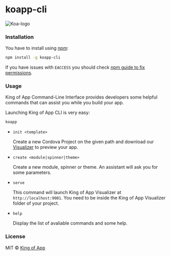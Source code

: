 # koapp-cli

![Koa-logo](http://kingofapp.es/wp-content/uploads/2015/02/logoking-r1.png)


### Installation

You have to install using [npm](https://www.npmjs.com/):

```bash
npm install -g koapp-cli
```

If you have issues with ``EACCESS`` you should check [npm guide to fix permissions](https://docs.npmjs.com/getting-started/fixing-npm-permissions).


### Usage

King of App Command-Line Interface provides developers some helpful commands that can assist you while you build your app.

Launching King of App CLI is very easy:

```bash
koapp
```

* ``init <template>``

  Create a new Cordova Project on the given path and download our [Visualizer]('http://docs.kingofapp.com/visualizer') to preview your app.

* ``create <module|spinner|theme>``

  Create a new module, spinner or theme. An assistant will ask you for some parameters.

* ``serve``

  This command will launch King of App Visualizer at ```http://localhost:9001```. You need to be inside the King of App Visualizer folder of your project.

* ``help``

  Display the list of avaliable commands and some help.

### License
MIT © [King of App](https://github.com/KingofApp)
